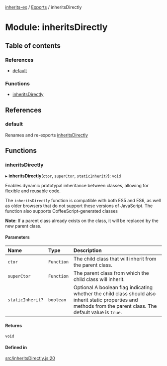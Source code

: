 [inherits-ex](../README.md) / [Exports](../modules.md) / inheritsDirectly

# Module: inheritsDirectly

## Table of contents

### References

- [default](inheritsDirectly.md#default)

### Functions

- [inheritsDirectly](inheritsDirectly.md#inheritsdirectly)

## References

### default

Renames and re-exports [inheritsDirectly](inheritsDirectly.md#inheritsdirectly)

## Functions

### inheritsDirectly

▸ **inheritsDirectly**(`ctor`, `superCtor`, `staticInherit?`): `void`

Enables dynamic prototypal inheritance between classes, allowing for flexible and reusable code.

The `inheritsDirectly` function is compatible with both ES5 and ES6, as well as older browsers that do not support these versions of JavaScript.
The function also supports CoffeeScript-generated classes

**Note**: If a parent class already exists on the class, it will be replaced by the new parent class.

#### Parameters

| Name | Type | Description |
| :------ | :------ | :------ |
| `ctor` | `Function` | The child class that will inherit from the parent class. |
| `superCtor` | `Function` | The parent class from which the child class will inherit. |
| `staticInherit?` | `boolean` | Optional A boolean flag indicating whether the child class should also inherit static properties and methods from the parent class. The default value is `true`. |

#### Returns

`void`

#### Defined in

[src/inheritsDirectly.js:20](https://github.com/snowyu/inherits-ex.js/blob/716ae31/src/inheritsDirectly.js#L20)
